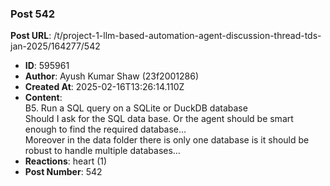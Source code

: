 ### Post 542
**Post URL**: /t/project-1-llm-based-automation-agent-discussion-thread-tds-jan-2025/164277/542
- **ID**: 595961
- **Author**: Ayush Kumar Shaw  (23f2001286)
- **Created At**: 2025-02-16T13:26:14.110Z
- **Content**:  
  B5. Run a SQL query on a SQLite or DuckDB database<br>
Should I ask for the SQL data base. Or the agent should be smart enough to find the required database…<br>
Moreover in the data folder there is only one database is it should be robust to handle multiple databases…
- **Reactions**: heart (1)
- **Post Number**: 542

